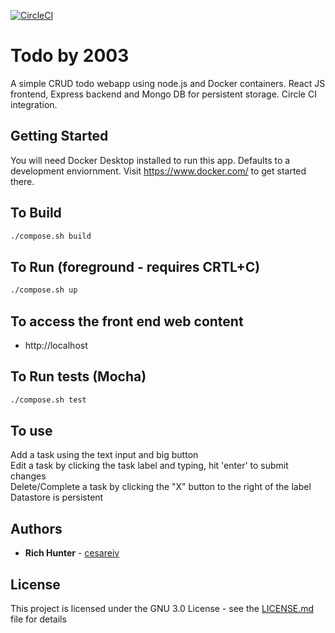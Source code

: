 [![CircleCI](https://circleci.com/gh/cesareiv/todo/tree/master.svg?style=svg)](https://circleci.com/gh/cesareiv/todo/tree/master)

# Todo by 2003
A simple CRUD todo webapp using node.js and Docker containers. React JS frontend, Express backend and Mongo DB for persistent storage. Circle CI integration.

## Getting Started
You will need Docker Desktop installed to run this app. Defaults to a development enviornment. Visit https://www.docker.com/ to get started there.

## To Build
```bash
./compose.sh build
```

## To Run (foreground - requires CRTL+C)
```bash
./compose.sh up
```

## To access the front end web content
* http://localhost

## To Run tests (Mocha)
```bash
./compose.sh test
```

## To use
Add a task using the text input and big button
<br>Edit a task by clicking the task label and typing, hit 'enter' to submit changes
<br>Delete/Complete a task by clicking the "X" button to the right of the label
<br>Datastore is persistent

## Authors

* **Rich Hunter** - [cesareiv](https://github.com/cesareiv)

## License

This project is licensed under the GNU 3.0 License - see the [LICENSE.md](LICENSE.md) file for details

